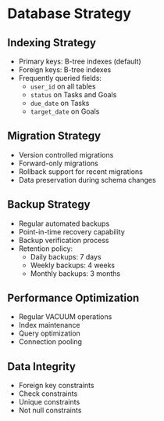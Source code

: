 # Database Strategy

## Indexing Strategy

- Primary keys: B-tree indexes (default)
- Foreign keys: B-tree indexes
- Frequently queried fields:
  - `user_id` on all tables
  - `status` on Tasks and Goals
  - `due_date` on Tasks
  - `target_date` on Goals

## Migration Strategy

- Version controlled migrations
- Forward-only migrations
- Rollback support for recent migrations
- Data preservation during schema changes

## Backup Strategy

- Regular automated backups
- Point-in-time recovery capability
- Backup verification process
- Retention policy:
  - Daily backups: 7 days
  - Weekly backups: 4 weeks
  - Monthly backups: 3 months

## Performance Optimization

- Regular VACUUM operations
- Index maintenance
- Query optimization
- Connection pooling

## Data Integrity

- Foreign key constraints
- Check constraints
- Unique constraints
- Not null constraints
